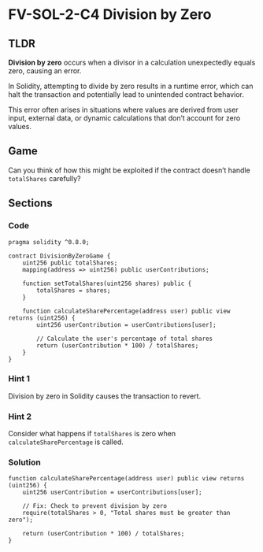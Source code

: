 # FV-SOL-2-C4 Division by Zero

## TLDR

**Division by zero** occurs when a divisor in a calculation unexpectedly equals zero, causing an error.

In Solidity, attempting to divide by zero results in a runtime error, which can halt the transaction and potentially lead to unintended contract behavior.

This error often arises in situations where values are derived from user input, external data, or dynamic calculations that don’t account for zero values.

## Game

Can you think of how this might be exploited if the contract doesn’t handle `totalShares` carefully?

## Sections
### Code
```solidity
pragma solidity ^0.8.0;

contract DivisionByZeroGame {
    uint256 public totalShares;
    mapping(address => uint256) public userContributions;

    function setTotalShares(uint256 shares) public {
        totalShares = shares;
    }

    function calculateSharePercentage(address user) public view returns (uint256) {
        uint256 userContribution = userContributions[user];
        
        // Calculate the user's percentage of total shares
        return (userContribution * 100) / totalShares;
    }
}
```


### Hint 1
Division by zero in Solidity causes the transaction to revert.


### Hint 2
Consider what happens if `totalShares` is zero when `calculateSharePercentage` is called.


### Solution
```solidity
function calculateSharePercentage(address user) public view returns (uint256) {
    uint256 userContribution = userContributions[user];
    
    // Fix: Check to prevent division by zero
    require(totalShares > 0, "Total shares must be greater than zero");

    return (userContribution * 100) / totalShares;
}
```


